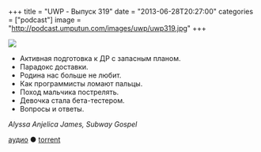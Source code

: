 +++
title = "UWP - Выпуск 319"
date = "2013-06-28T20:27:00"
categories = ["podcast"]
image = "http://podcast.umputun.com/images/uwp/uwp319.jpg"
+++

![](https://podcast.umputun.com/images/uwp/uwp319.jpg)

- Активная подготовка к ДР с запасным планом.
- Парадокс доставки.
- Родина нас больше не любит.
- Как программисты ломают пальцы.
- Поход мальчика пострелять.
- Девочка стала бета-тестером.
- Вопросы и ответы.


_Alyssa Anjelica James, Subway Gospel_

[аудио](https://podcast.umputun.com/media/ump_podcast319.mp3) ● [torrent](http://podcast.umputun.com/torrents/ump_podcast319.mp3.torrent)

<audio src="https://podcast.umputun.com/media/ump_podcast319.mp3" preload="none"></audio>